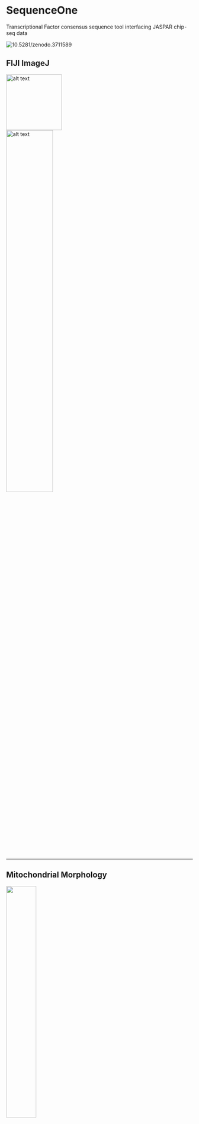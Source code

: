 # SequenceOne
Transcriptional Factor consensus sequence tool interfacing JASPAR chip-seq data

<p>
  <span class="get-badge" data-toggle="tooltip" data-placement="bottom" title="" data-original-title="Get the DOI badge!">
    <img data-toggle="modal" data-target="[data-modal='10.5281-zenodo.3711589']" src="https://zenodo.org/badge/225500245.svg" alt="10.5281/zenodo.3711589">
  </span>
  </p>

## FIJI ImageJ
 <img src="https://imagej.net/_images/a/ae/Fiji-icon.png" alt="alt text" height="150px"> <br/>
 <img src="https://i.ytimg.com/vi/1Xd_sLPwPp8/maxresdefault.jpg" alt="alt text" width="50%"> <br/>

---
## Mitochondrial Morphology
 <div class="responsive-image">
  <picture style="padding-top: 40%">
    <img src="https://static4.olympus-lifescience.com/data/olympusmicro/galleries/confocal/cells/muntjac/images/muntjacexlarge2.jpg?rev=52EA" width="40%">
  </picture>
</div>

---
## Chromatin Immunoprecipitation (Chip-SEQ)
 <img src="https://www.researchgate.net/profile/John_Dahl/publication/5864276/figure/fig1/AS:280541862612992@1443897800286/The-chromatin-immunoprecipitation-ChIP-assay.png" alt="alt text" width="50%"> <br/>
